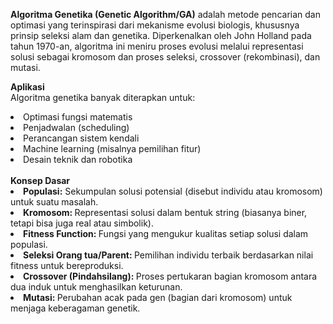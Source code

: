<b>Algoritma Genetika (Genetic Algorithm/GA)</b> adalah metode pencarian dan optimasi yang terinspirasi dari mekanisme evolusi biologis, khususnya prinsip seleksi alam dan genetika. Diperkenalkan oleh John Holland pada tahun 1970-an, algoritma ini meniru proses evolusi melalui representasi solusi sebagai kromosom dan proses seleksi, crossover (rekombinasi), dan mutasi.


<b>Aplikasi</b><br>
Algoritma genetika banyak diterapkan untuk: 
<li>Optimasi fungsi matematis</li>

<li>Penjadwalan (scheduling)</li>

<li>Perancangan sistem kendali</li>

<li>Machine learning (misalnya pemilihan fitur)</li>

<li>Desain teknik dan robotika</li>
<br>
<b>Konsep Dasar</b>
<li><b>Populasi:</b> Sekumpulan solusi potensial (disebut individu atau kromosom) untuk suatu masalah.</li>

<li><b>Kromosom: </b>Representasi solusi dalam bentuk string (biasanya biner, tetapi bisa juga real atau simbolik).</li>

<li><b>Fitness Function: </b>Fungsi yang mengukur kualitas setiap solusi dalam populasi.</li>

<li><b>Seleksi Orang tua/Parent: </b>Pemilihan individu terbaik berdasarkan nilai fitness untuk bereproduksi.</li>

<li><b>Crossover (Pindahsilang): </b>Proses pertukaran bagian kromosom antara dua induk untuk menghasilkan keturunan.</li>

<li><b>Mutasi: </b>Perubahan acak pada gen (bagian dari kromosom) untuk menjaga keberagaman genetik.</li>

